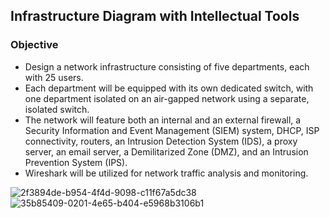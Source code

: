 ## Infrastructure Diagram with Intellectual Tools

### Objective
- Design a network infrastructure consisting of five departments, each with 25 users. 
- Each department will be equipped with its own dedicated switch, with one department isolated on an air-gapped network using a separate, isolated switch. 
- The network will feature both an internal and an external firewall, a Security Information and Event Management (SIEM) system, DHCP, ISP connectivity, routers, an Intrusion Detection System (IDS), a proxy server, an email server, a Demilitarized Zone (DMZ), and an Intrusion Prevention System (IPS). 
- Wireshark will be utilized for network traffic analysis and monitoring.

![2f3894de-b954-4f4d-9098-c11f67a5dc38](https://github.com/user-attachments/assets/6a6c7975-2e8b-4c9c-bfd2-9bf63ad4fb95)
![35b85409-0201-4e65-b404-e5968b3106b1](https://github.com/user-attachments/assets/ac7df673-e842-4c50-831b-5b97214ab9fe)


